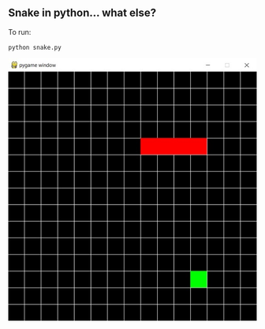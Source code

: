 ## Snake in python... what else?

To run:
```
python snake.py
```

![Alt text](screenshot.jpg?raw=true "Screenshot")